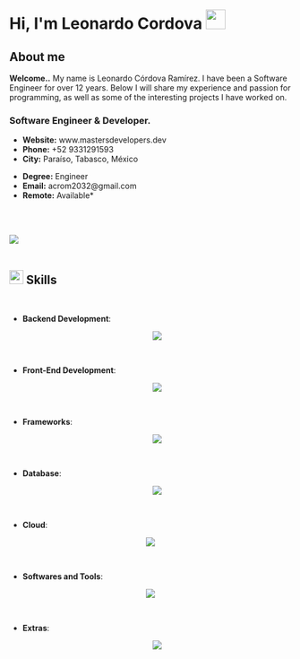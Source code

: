<h1>Hi, I'm Leonardo Cordova <img src="https://media.giphy.com/media/hvRJCLFzcasrR4ia7z/giphy.gif" width="35"></h1>


<h2>About me</h2>
<p><b>Welcome..</b> My name is Leonardo Córdova Ramírez. I have been a Software Engineer for over 12 years. Below I will share my experience and passion for programming, as well as some of the interesting projects I have worked on.</p>

<h3>Software Engineer & Developer.</h3>

<ul>
<li><i class="bi bi-chevron-right"></i> <strong>Website:</strong> <span>www.mastersdevelopers.dev</span></li>
<li><i class="bi bi-chevron-right"></i> <strong>Phone:</strong> <span>+52 9331291593</span></li>
<li><i class="bi bi-chevron-right"></i> <strong>City:</strong> <span>Paraíso, Tabasco, México</span></li>
</ul>
             
<ul>
<li><i class="bi bi-chevron-right"></i> <strong>
Degree:</strong> <span>Engineer</span></li>
<li><i class="bi bi-chevron-right"></i> <strong>Email:</strong> <span>acrom2032@gmail.com</span></li>
<li><i class="bi bi-chevron-right"></i> <strong>
Remote:</strong> <span>Available*</span></li>
</ul>

<br><br>

<img src="https://user-images.githubusercontent.com/73097560/115834477-dbab4500-a447-11eb-908a-139a6edaec5c.gif"><br><br>

## <img src="https://media2.giphy.com/media/QssGEmpkyEOhBCb7e1/giphy.gif?cid=ecf05e47a0n3gi1bfqntqmob8g9aid1oyj2wr3ds3mg700bl&rid=giphy.gif" width ="25"><b> Skills</b>
<br>

<p align="center">

- **Backend Development**:

  <p align="center">
  <a href="https://skillicons.dev">
    <img src="https://skillicons.dev/icons?i=c,cpp,cs,php,py,ts,rust,go,bash" />
  </a>
  </p>

<br>   
    
- **Front-End Development**:

   <p align="center">
  <a href="https://skillicons.dev">
    <img src="https://skillicons.dev/icons?i=html,htmx,css,js" />
  </a>
  </p>


<br>

- **Frameworks**:

    <p align="center">
  <a href="https://skillicons.dev">
    <img src="https://skillicons.dev/icons?i=dotnet,visualstudio,androidstudio,angular,astro,django,express,laravel,nodejs,wordpress" />
  </a>
  </p>
    
<br>

- **Database**:

    <p align="center">
  <a href="https://skillicons.dev">
    <img src="https://skillicons.dev/icons?i=sqlserver,mysql,sqlite,mongodb,cassandra,dynamodb,redis,graphql" />
  </a>
  </p>
    
<br>

- **Cloud**:

<p align="center">
  <a href="https://skillicons.dev">
    <img src="https://skillicons.dev/icons?i=azure,aws,firebase,gcp,fastapi" />
  </a>
  </p>
    

<br>

- **Softwares and Tools**:

<p align="center">
  <a href="https://skillicons.dev">
    <img src="https://skillicons.dev/icons?i=windows,linux,redhat,git,docker" />
  </a>
  </p>
    

<br>

- **Extras**:

    <p align="center">
  <a href="https://skillicons.dev">
    <img src="https://skillicons.dev/icons?i=bash,powershell,arduino" />
  </a>
  </p>


<br>
<br>
